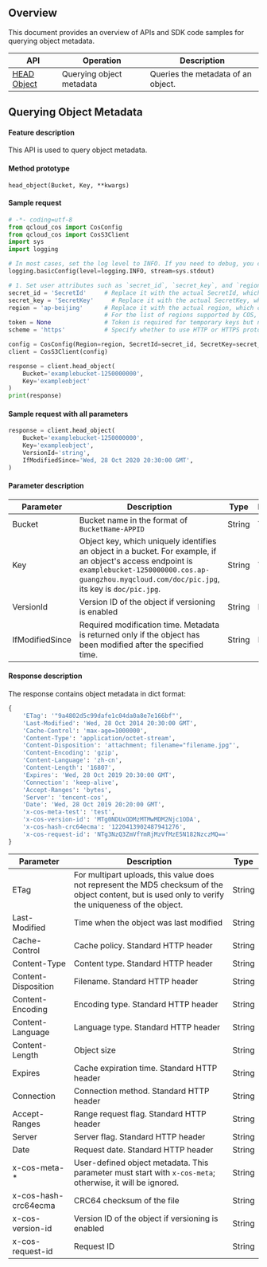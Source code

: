 ## Overview

This document provides an overview of APIs and SDK code samples for querying object metadata.

| API | Operation | Description |
| ------------------------------------------------------------ | -------------- | ----------------------------------------- |
| [HEAD Object](https://intl.cloud.tencent.com/document/product/436/7745) | Querying object metadata | Queries the metadata of an object. |

## Querying Object Metadata

#### Feature description

This API is used to query object metadata.

#### Method prototype

```
head_object(Bucket, Key, **kwargs)
```
#### Sample request

```python
# -*- coding=utf-8
from qcloud_cos import CosConfig
from qcloud_cos import CosS3Client
import sys
import logging

# In most cases, set the log level to INFO. If you need to debug, you can set it to DEBUG and the SDK will print the communication information of the client.
logging.basicConfig(level=logging.INFO, stream=sys.stdout)

# 1. Set user attributes such as `secret_id`, `secret_key`, and `region`. `Appid` has been removed from CosConfig and thus needs to be specified in `Bucket`, which is in the format of `BucketName-Appid`.
secret_id = 'SecretId'     # Replace it with the actual SecretId, which can be viewed and managed at https://console.cloud.tencent.com/cam/capi
secret_key = 'SecretKey'     # Replace it with the actual SecretKey, which can be viewed and managed at https://console.cloud.tencent.com/cam/capi
region = 'ap-beijing'      # Replace it with the actual region, which can be viewed in the console at https://console.cloud.tencent.com/cos5/bucket.
                           # For the list of regions supported by COS, visit https://cloud.tencent.com/document/product/436/6224.
token = None               # Token is required for temporary keys but not permanent keys. For more information on how to generate and use a temporary key, visit https://cloud.tencent.com/document/product/436/14048.
scheme = 'https'           # Specify whether to use HTTP or HTTPS protocol to access COS. This field is optional and is `https` by default

config = CosConfig(Region=region, SecretId=secret_id, SecretKey=secret_key, Token=token, Scheme=scheme)
client = CosS3Client(config)

response = client.head_object(
    Bucket='examplebucket-1250000000',
    Key='exampleobject'
)
print(response)
```

#### Sample request with all parameters

```python
response = client.head_object(
    Bucket='examplebucket-1250000000',
    Key='exampleobject',
    VersionId='string',
    IfModifiedSince='Wed, 28 Oct 2020 20:30:00 GMT',
)
```
#### Parameter description

| Parameter | Description | Type | Required | 
| -------------- | -------------- |---------- | ----------- |
| Bucket | Bucket name in the format of `BucketName-APPID` | String | Yes | 
| Key | Object key, which uniquely identifies an object in a bucket. For example, if an object's access endpoint is `examplebucket-1250000000.cos.ap-guangzhou.myqcloud.com/doc/pic.jpg`, its key is `doc/pic.jpg`. | String | Yes |
| VersionId | Version ID of the object if versioning is enabled  | String  | No | 
| IfModifiedSince |  Required modification time. Metadata is returned only if the object has been modified after the specified time.  | String | No | 

#### Response description

The response contains object metadata in dict format:

```python
{
    'ETag': '"9a4802d5c99dafe1c04da0a8e7e166bf"',
    'Last-Modified': 'Wed, 28 Oct 2014 20:30:00 GMT',
    'Cache-Control': 'max-age=1000000',
    'Content-Type': 'application/octet-stream',
    'Content-Disposition': 'attachment; filename="filename.jpg"',
    'Content-Encoding': 'gzip',
    'Content-Language': 'zh-cn',
    'Content-Length': '16807',
    'Expires': 'Wed, 28 Oct 2019 20:30:00 GMT',
    'Connection': 'keep-alive',
    'Accept-Ranges': 'bytes',
    'Server': 'tencent-cos',
    'Date': 'Wed, 28 Oct 2019 20:20:00 GMT',
    'x-cos-meta-test': 'test',
    'x-cos-version-id': 'MTg0NDUxODMzMTMwMDM2Njc1ODA',
    'x-cos-hash-crc64ecma': '1220413902487941276',
    'x-cos-request-id': 'NTg3NzQ3ZmVfYmRjMzVfMzE5N182NzczMQ=='
}
```

| Parameter | Description | Type | 
| -------------- | -------------- |---------- | 
| ETag | For multipart uploads, this value does not represent the MD5 checksum of the object content, but is used only to verify the uniqueness of the object. | String |
| Last-Modified | Time when the object was last modified | String |
| Cache-Control | Cache policy. Standard HTTP header | String |
| Content-Type | Content type. Standard HTTP header | String |
| Content-Disposition | Filename. Standard HTTP header | String |
| Content-Encoding | Encoding type. Standard HTTP header | String |
| Content-Language | Language type. Standard HTTP header | String |
| Content-Length  | Object size | String |
| Expires | Cache expiration time. Standard HTTP header | String |
|  Connection | Connection method. Standard HTTP header | String |
|  Accept-Ranges | Range request flag. Standard HTTP header | String |
|  Server | Server flag. Standard HTTP header | String |
|  Date | Request date. Standard HTTP header | String |
| x-cos-meta-* | User-defined object metadata. This parameter must start with `x-cos-meta`; otherwise, it will be ignored.  | String | 
|  x-cos-hash-crc64ecma | CRC64 checksum of the file | String |
| x-cos-version-id | Version ID of the object if versioning is enabled | String  | 
|  x-cos-request-id | Request ID | String |
